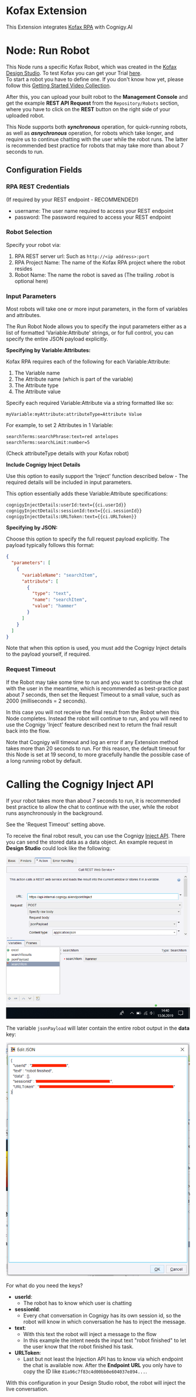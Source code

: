 # Kofax Extension

This Extension integrates [Kofax RPA](https://www.kofax.de/-/media/Files/Datasheets/DE/ps_kofax-kapow_de.pdf) with Cognigy.AI

# Node: Run Robot

This Node runs a specific Kofax Robot, which was created in the [Kofax Design Studio](https://www.coforce.nl/kofax-kapow/design-studio/?lang=en). To test Kofax you can get your Trial [here](https://www.kofax.com/Products/Robotic-Process-Automation/Kapow/rpa-free-trial?crmCampaignID=CMP-14638-T2C7F5). \
To start a robot you have to define one. If you don't know how yet, please follow this [Getting Started Video Collection](https://www.kofax.com/Learn/Videos/kofax-rpa-tutorials?utm_campaign=10758&utm_medium=email&utm_source=Eloqua). 

After this, you can upload your built robot to the **Management Console** and get the example **REST API Request** from the `Repository/Robots` section, where you have to click on the **REST** button on the right side of your uploaded robot.

This Node supports both ***synchronous*** operation, for quick-running robots, as well as ***asnychronous*** operation, for robots which take longer, and require us to continue chatting with the user while the robot runs. The latter is recommended best practice for robots that may take more than about 7 seconds to run.

## Configuration Fields

### **RPA REST Credentials**

(If required by your REST endpoint - RECOMMENDED!)
- username: The user name required to access your REST endpoint
- password: The password required to access your REST endpoint

### **Robot Selection**
Specify your robot via:

1. RPA REST server url: Such as ```http://<ip address>:port```
1. RPA Project Name: The name of the Kofax RPA project where the robot resides
1. Robot Name: The name the robot is saved as (The trailing .robot is optional here)

### **Input Parameters**
Most robots will take one or more input parameters, in the form of variables and attributes.

The Run Robot Node allows you to specify the input parameters either as a list of formatted 'Variable:Attribute' strings, or for full control, you can specify the entire JSON payload explicitly.

**Specifying by Variable:Attributes:**

Kofax RPA requires each of the following for each Variable:Attribute:

1. The Variable name
1. The Attribute name (which is part of the variable)
1. The Attribute type
1. The Attribute value

Specify each required Variable:Attribute via a string formatted like so:

```
myVariable:myAttribute:attributeType=Attribute Value
```

For example, to set 2 Attributes in 1 Variable:

```
searchTerms:searchPhrase:text=red antelopes
searchTerms:searchLimit:number=5
```
(Check attributeType details with your Kofax robot)

**Include Cognigy Inject Details**

Use this option to easily support the 'Inject' function described below - The required details will be included in input parameters.

This option essentially adds these Variable:Attribute specifications:
```
cognigyInjectDetails:userId:text={{ci.userId}}
cognigyInjectDetails:sessionId:text={{ci.sessionId}}
cognigyInjectDetails:URLToken:text={{ci.URLToken}}
```

**Specifying by JSON:**

Choose this option to specify the full request payload explicitly. The payload typically follows this format:
``` json
{
  "parameters": [
    {
      "variableName": "searchItem",
      "attribute": [
        {
          "type": "text",
          "name": "searchItem",
          "value": "hammer"
        }
      ]
    }
  ]
}
```
Note that when this option is used, you must add the Cognigy Inject details to the payload yourself, if required.

### **Request Timeout**
If the Robot may take some time to run and you want to continue the chat with the user in the meantime, which is recommended as best-practice past about 7 seconds, then set the Request Timeout to a small value, such as 2000 (milliseconds = 2 seconds).

In this case you will not receive the final result from the Robot when this Node completes. Instead the robot will continue to run, and you will need to use the Cognigy 'Inject' feature described next to return the fnail result back into the flow.

Note that Cognigy will timeout and log an error if any Extension method takes more than 20 seconds to run. For this reason, the default timeout for this Node is set at 19 second, to more gracefully handle the possible case of a long running robot by default.

# Calling the Cognigy Inject API

If your robot takes more than about 7 seconds to run, it is recommended best practice to allow the chat to continue with the user, while the robot runs asynchronously in the background.

See the 'Request Timeout' setting above.

To receive the final robot result, you can use the Cognigy [Inject API](https://docs.cognigy.com/v4.0/docs/inject-notify#inject). There you can send the stored data as a data object. An example request in **Design Studio** could look like the following: 

![Inject API Request](./docs/image2.png)

The variable `jsonPayload` will later contain the entire robot output in the **data** key:

![Json Payload](./docs/image1.png)

For what do you need the keys?
- **userId**: 
    - The robot has to know which user is chatting
- **sessionId**:
    - Every chat conversation in Cognigy has its own session id, so the robot will know in which conversation he has to inject the message.
- **text**:
    - With this text the robot will inject a message to the flow
    - In this example the intent needs the input text "robot finished" to let the user know that the robot finished his task.
- **URLToken**: 
    - Last but not least the Injection API has to know via which endpoint the chat is available now. After the **Endpoint URL** you only have to copy the ID like `81a96c7f83c4d00bb0e604037e894...`.

With this configuration in your Design Studio robot, the robot will inject the live conversation.